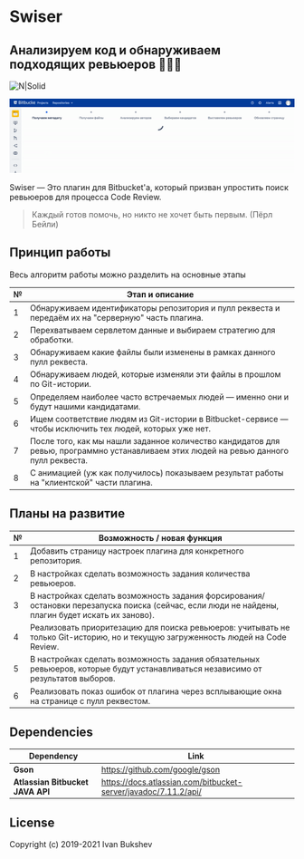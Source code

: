 # Swiser

## Анализируем код и обнаруживаем подходящих ревьюеров 🕵🏻‍♂️

![N|Solid](https://img.shields.io/tokei/lines/github/bukshev/swiser)

![Demo](Demo.gif)

Swiser — Это плагин для Bitbucket'а, который призван упростить поиск ревьюеров для процесса Code Review.

> Каждый готов помочь, но никто не хочет быть первым. (Пёрл Бейли)

## Принцип работы

Весь алгоритм работы можно разделить на основные этапы

| № | Этап и описание |
| - | --------------- |
| 1 | Обнаруживаем идентификаторы репозитория и пулл реквеста и передаём их на "серверную" часть плагина. |
| 2 | Перехватываем сервлетом данные и выбираем стратегию для обработки. |
| 3 | Обнаруживаем какие файлы были изменены в рамках данного пулл реквеста. |
| 4 | Обнаруживаем людей, которые изменяли эти файлы в прошлом по Git-истории. |
| 5 | Определяем наиболее часто встречаемых людей — именно они и будут нашими кандидатами. |
| 6 | Ищем соответствие людям из Git-истории в Bitbucket-сервисе — чтобы исключить тех людей, которых уже нет. |
| 7 | После того, как мы нашли заданное количество кандидатов для ревью, программно устанавливаем этих людей на ревью данного пулл реквеста. |
| 8 | С анимацией (уж как получилось) показываем результат работы на "клиентской" части плагина. |

## Планы на развитие

| № | Возможность / новая функция |
| - | --------------- |
| 1 | Добавить страницу настроек плагина для конкретного репозитория. |
| 2 | В настройках сделать возможность задания количества ревьюеров. |
| 3 | В настройках сделать возможность задания форсирования/остановки перезапуска поиска (сейчас, если люди не найдены, плагин будет искать их заново). |
| 4 | Реализовать приоритезацию для поиска ревьюеров: учитывать не только Git-историю, но и текущую загруженность людей на Code Review. |
| 5 | В настройках сделать возможность задания обязательных ревьюеров, которые будут устанавливаться независимо от результатов выборов. |
| 6 | Реализовать показ ошибок от плагина через всплывающие окна на странице с пулл реквестом. |

## Dependencies

| Dependency | Link |
| ------ | ------ |
| **Gson** | https://github.com/google/gson |
| **Atlassian Bitbucket JAVA API** | https://docs.atlassian.com/bitbucket-server/javadoc/7.11.2/api/ |

## License

Copyright (c) 2019-2021 Ivan Bukshev
